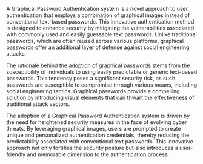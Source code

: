 A Graphical Password Authentication system is a novel approach to user authentication that employs a combination of graphical images instead of conventional text-based passwords. This innovative authentication method is designed to enhance security by mitigating the vulnerabilities associated with commonly used and easily guessable text passwords. Unlike traditional passwords, which are often reused across various platforms, graphical passwords offer an additional layer of defense against social engineering attacks.

The rationale behind the adoption of graphical passwords stems from the susceptibility of individuals to using easily predictable or generic text-based passwords. This tendency poses a significant security risk, as such passwords are susceptible to compromise through various means, including social engineering tactics. Graphical passwords provide a compelling solution by introducing visual elements that can thwart the effectiveness of traditional attack vectors.

The adoption of a Graphical Password Authentication system is driven by the need for heightened security measures in the face of evolving cyber threats. By leveraging graphical images, users are prompted to create unique and personalized authentication credentials, thereby reducing the predictability associated with conventional text passwords. This innovative approach not only fortifies the security posture but also introduces a user-friendly and memorable dimension to the authentication process.
